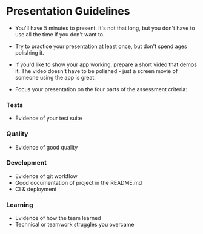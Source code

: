 # Presentation Guidelines

* You'll have 5 minutes to present. It's not that long, but you don't have to use all the time if you don't want to.

* Try to practice your presentation at least once, but don't spend ages polishing it.

* If you'd like to show your app working, prepare a short video that demos it.  The video doesn't have to be polished - just a screen movie of someone using the app is great.

* Focus your presentation on the four parts of the assessment criteria:

### Tests
* Evidence of your test suite

### Quality
* Evidence of good quality

### Development
* Evidence of git workflow
* Good documentation of project in the README.md
* CI & deployment

### Learning
* Evidence of how the team learned
* Technical or teamwork struggles you overcame
